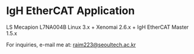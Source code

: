 # IgH EtherCAT Application

LS Mecapion L7NA004B 
Linux 3.x + Xenomai 2.6.x + IgH EtherCAT Master 1.5.x

For inquiries, e-mail me at: raim223@seoultech.ac.kr
